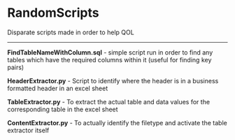 # RandomScripts
Disparate scripts made in order to help QOL

---

**FindTableNameWithColumn.sql**  - simple script run in order to find any tables which have the required columns within it (useful for finding key pairs)

**HeaderExtractor.py** - Script to identify where the header is in a business formatted header in an excel sheet

**TableExtractor.py** - To extract the actual table and data values for the corresponding table in the excel sheet

**ContentExtractor.py** - To actually identify the filetype and activate the table extractor itself
